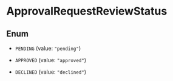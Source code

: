 
# ApprovalRequestReviewStatus

## Enum


* `PENDING` (value: `"pending"`)

* `APPROVED` (value: `"approved"`)

* `DECLINED` (value: `"declined"`)



